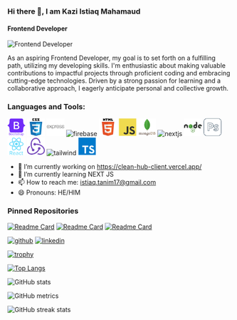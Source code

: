### Hi there 👋, I am Kazi Istiaq Mahamaud
#### Frontend Developer
![Frontend Developer](https://media.licdn.com/dms/image/D5616AQEbohPrSAYGOg/profile-displaybackgroundimage-shrink_350_1400/0/1690879099065?e=1722470400&v=beta&t=0wkZOfqo9OYFJh8iDsbvn3v3XEwensBW-3lbw3y2fW0)

As an aspiring Frontend Developer, my goal is to set forth on a fulfilling path, utilizing my developing skills. I'm enthusiastic
about making valuable contributions to impactful projects through proficient coding and embracing cutting-edge
technologies. Driven by a strong passion for learning and a collaborative approach, I eagerly anticipate personal and
collective growth.

<h3 align="left">Languages and Tools:</h3>
<p align="left"> 
<img src="https://raw.githubusercontent.com/devicons/devicon/master/icons/bootstrap/bootstrap-plain-wordmark.svg" alt="bootstrap" width="40" height="40"/> 
<img src="https://raw.githubusercontent.com/devicons/devicon/master/icons/css3/css3-original-wordmark.svg" alt="css3" width="40" height="40"/>
<img src="https://raw.githubusercontent.com/devicons/devicon/master/icons/express/express-original-wordmark.svg" alt="express" width="40" height="40"/> 
<img src="https://www.vectorlogo.zone/logos/firebase/firebase-icon.svg" alt="firebase" width="40" height="40"/> 
<img src="https://raw.githubusercontent.com/devicons/devicon/master/icons/html5/html5-original-wordmark.svg" alt="html5" width="40" height="40"/>  
<img src="https://raw.githubusercontent.com/devicons/devicon/master/icons/javascript/javascript-original.svg" alt="javascript" width="40" height="40"/> 
<img src="https://raw.githubusercontent.com/devicons/devicon/master/icons/mongodb/mongodb-original-wordmark.svg" alt="mongodb" width="40" height="40"/> 
<img src="https://cdn.worldvectorlogo.com/logos/nextjs-2.svg" alt="nextjs" width="40" height="40"/> 
 <img src="https://raw.githubusercontent.com/devicons/devicon/master/icons/nodejs/nodejs-original-wordmark.svg" alt="nodejs" width="40" height="40"/> 
<img src="https://raw.githubusercontent.com/devicons/devicon/master/icons/photoshop/photoshop-line.svg" alt="photoshop" width="40" height="40"/> 
<img src="https://raw.githubusercontent.com/devicons/devicon/master/icons/react/react-original-wordmark.svg" alt="react" width="40" height="40"/> 
 <img src="https://raw.githubusercontent.com/devicons/devicon/master/icons/redux/redux-original.svg" alt="redux" width="40" height="40"/> 
 <img src="https://www.vectorlogo.zone/logos/tailwindcss/tailwindcss-icon.svg" alt="tailwind" width="40" height="40"/>  <img src="https://raw.githubusercontent.com/devicons/devicon/master/icons/typescript/typescript-original.svg" alt="typescript" width="40" height="40"/> 
 </p>

- 🔭 I’m currently working on https://clean-hub-client.vercel.app/  
- 🌱 I’m currently learning NEXT JS 
- 📫 How to reach me: istiaq.tanim17@gmail.com 
- 😄 Pronouns: HE/HIM

### Pinned Repositories

[![Readme Card](https://github-readme-stats.vercel.app/api/pin/?username=istiaq-tanim&repo=Juice-hub-client)](https://github.com/istiaq-tanim/Juice-hub-client)
[![Readme Card](https://github-readme-stats.vercel.app/api/pin/?username=istiaq-tanim&repo=ReliefRover-client)](https://github.com/istiaq-tanim/ReliefRover-client)
[![Readme Card](https://github-readme-stats.vercel.app/api/pin/?username=istiaq-tanim&repo=cleanHub-client)](https://github.com/istiaq-tanim/cleanHub-client)


[<img src='https://cdn.jsdelivr.net/npm/simple-icons@3.0.1/icons/github.svg' alt='github' height='40'>](https://github.com/istiaq-tanim)  [<img src='https://cdn.jsdelivr.net/npm/simple-icons@3.0.1/icons/linkedin.svg' alt='linkedin' height='40'>](https://www.linkedin.com/in/https://www.linkedin.com/in/kazi-istiaq-mahmud-2370981a5/)  

[![trophy](https://github-profile-trophy.vercel.app/?username=istiaq-tanim)](https://github.com/ryo-ma/github-profile-trophy)

[![Top Langs](https://github-readme-stats.vercel.app/api/top-langs/?username=istiaq-tanim)](https://github.com/anuraghazra/github-readme-stats)

![GitHub stats](https://github-readme-stats.vercel.app/api?username=istiaq-tanim&show_icons=true&count_private=true)  

![GitHub metrics](https://metrics.lecoq.io/istiaq-tanim)  

![GitHub streak stats](https://streak-stats.demolab.com/?user=istiaq-tanim)  



